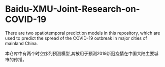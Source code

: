 # Baidu-XMU-Joint-Research-on-COVID-19

There are two spatiotemporal prediction models in this repository, which are used to predict the spread of the COVID-19 outbreak in major cities of mainland China.

本仓库中有两个时空序列预测模型,其被用于预测2019新冠疫情在中国大陆主要城市的传播。

